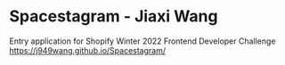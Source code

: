 # Spacestagram - Jiaxi Wang
Entry application for Shopify Winter 2022 Frontend Developer Challenge
https://j949wang.github.io/Spacestagram/
